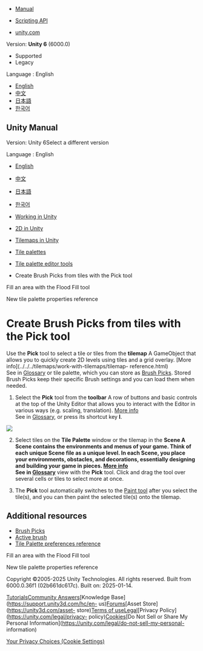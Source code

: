 [](https://docs.unity3d.com)

  * [Manual](../Manual/index.html)
  * [Scripting API](../ScriptReference/index.html)

  * [unity.com](https://unity.com/)

Version: **Unity 6** (6000.0)

  * Supported
  * Legacy

Language : English

  * [English](/Manual/tilemaps/tile-palettes/tools/create-brush-picks-from-tiles-pick-tool.html)
  * [中文](/cn/current/Manual/tilemaps/tile-palettes/tools/create-brush-picks-from-tiles-pick-tool.html)
  * [日本語](/ja/current/Manual/tilemaps/tile-palettes/tools/create-brush-picks-from-tiles-pick-tool.html)
  * [한국어](/kr/current/Manual/tilemaps/tile-palettes/tools/create-brush-picks-from-tiles-pick-tool.html)

[](https://docs.unity3d.com)

## Unity Manual

Version: Unity 6Select a different version

Language : English

  * [English](/Manual/tilemaps/tile-palettes/tools/create-brush-picks-from-tiles-pick-tool.html)
  * [中文](/cn/current/Manual/tilemaps/tile-palettes/tools/create-brush-picks-from-tiles-pick-tool.html)
  * [日本語](/ja/current/Manual/tilemaps/tile-palettes/tools/create-brush-picks-from-tiles-pick-tool.html)
  * [한국어](/kr/current/Manual/tilemaps/tile-palettes/tools/create-brush-picks-from-tiles-pick-tool.html)

  * [Working in Unity](../../../working-in-unity.html)
  * [2D in Unity](../../../Unity2D.html)
  * [Tilemaps in Unity](../../../tilemaps/tilemaps-landing.html)
  * [Tile palettes](../../../tilemaps/tile-palettes/tile-palette-landing.html)
  * [Tile palette editor tools](../../../tilemaps/tile-palettes/tools/tile-palette-tools-landing.html)
  * Create Brush Picks from tiles with the Pick tool

[](../../../tilemaps/tile-palettes/tools/fill-area-with-flood-fill-tool.html)

Fill an area with the Flood Fill tool

[](../../../tilemaps/tile-palettes/new-tile-palette-reference.html)

New tile palette properties reference

# Create Brush Picks from tiles with the Pick tool

Use the **Pick** tool to select a tile or tiles from the **tilemap** A
GameObject that allows you to quickly create 2D levels using tiles and a grid
overlay. [More info](../../../tilemaps/work-with-tilemaps/tilemap-
reference.html)  
See in [Glossary](../../../Glossary.html#Tilemap) or tile palette, which you
can store as [Brush Picks](../brushes/brush-picks/brush-picks.html). Stored
Brush Picks keep their specific Brush settings and you can load them when
needed.

  1. Select the **Pick** tool from the **toolbar** A row of buttons and basic controls at the top of the Unity Editor that allows you to interact with the Editor in various ways (e.g. scaling, translation). [More info](../../../Toolbar.html)  
See in [Glossary](../../../Glossary.html#Toolbar), or press its shortcut key
**I**.

![](../../../../uploads/Main/2d-palette-toolbar-picker-hl.png)

  2. Select tiles on the **Tile Palette** window or the tilemap in the ****Scene** A Scene contains the environments and menus of your game. Think of each unique Scene file as a unique level. In each Scene, you place your environments, obstacles, and decorations, essentially designing and building your game in pieces. [More info](../../../CreatingScenes.html)  
See in [Glossary](../../../Glossary.html#Scene)** view with the **Pick** tool.
Click and drag the tool over several cells or tiles to select more at once.

  3. The **Pick** tool automatically switches to the [Paint tool](./paint-tiles-with-paint-tool.html) after you select the tile(s), and you can then paint the selected tile(s) onto the tilemap.

## Additional resources

  * [Brush Picks](../brushes/brush-picks/tile-palette-brush-picks.html)
  * [Active brush](../brushes/active-brush.html)
  * [Tile Palette preferences reference](../tile-palette-preferences-reference.html)

[](../../../tilemaps/tile-palettes/tools/fill-area-with-flood-fill-tool.html)

Fill an area with the Flood Fill tool

[](../../../tilemaps/tile-palettes/new-tile-palette-reference.html)

New tile palette properties reference

Copyright ©2005-2025 Unity Technologies. All rights reserved. Built from
6000.0.36f1 (02b661dc617c). Built on: 2025-01-14.

[Tutorials](https://learn.unity.com/)[Community
Answers](https://answers.unity3d.com)[Knowledge
Base](https://support.unity3d.com/hc/en-
us)[Forums](https://forum.unity3d.com)[Asset Store](https://unity3d.com/asset-
store)[Terms of
use](https://docs.unity3d.com/Manual/TermsOfUse.html)[Legal](https://unity.com/legal)[Privacy
Policy](https://unity.com/legal/privacy-
policy)[Cookies](https://unity.com/legal/cookie-policy)[Do Not Sell or Share
My Personal Information](https://unity.com/legal/do-not-sell-my-personal-
information)

[Your Privacy Choices (Cookie Settings)](javascript:void\(0\);)

